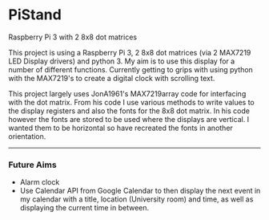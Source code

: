 # PiStand
Raspberry Pi 3 with 2 8x8 dot matrices

This project is using a Raspberry Pi 3, 2 8x8 dot matrices (via 2 MAX7219 LED Display drivers) and python 3.
My aim is to use this display for a number of different functions. Currently getting to grips with using python
with the MAX7219's to create a digital clock with scrolling text.

This project largely uses JonA1961's MAX7219array code for interfacing with the dot matrix. From his code I use
various methods to write values to the display registers and also the fonts for the 8x8 dot matrix. In his code however
the fonts are stored to be used where the displays are vertical. I wanted them to be horizontal so have recreated the
fonts in another orientation.

---

### Future Aims
* Alarm clock
* Use Calendar API from Google Calendar to then display the next event in my calendar with a title, location (University
room) and time, as well as displaying the current time in between.
